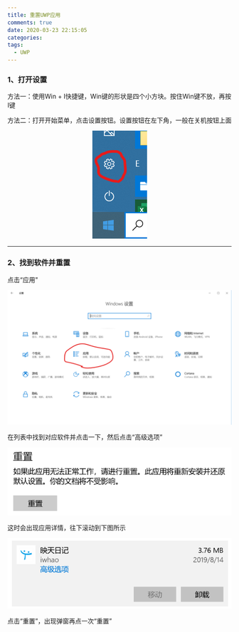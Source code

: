 ```yaml
---
title: 重置UWP应用
comments: true
date: 2020-03-23 22:15:05
categories:
tags:
  - UWP
---
```


### 1、打开设置
方法一：使用Win + I快捷键，Win键的形状是四个小方块。按住Win键不放，再按I键

方法二：打开开始菜单，点击设置按钮。设置按钮在左下角，一般在关机按钮上面
<center>

![image.png](重置UWP应用/1.png)
</center>


---
### 2、找到软件并重置
点击“应用"
<center>

![image.png](重置UWP应用/2.png)
</center>

在列表中找到对应软件并点击一下，然后点击“高级选项”

<center>

![image.png](重置UWP应用/3.png)
</center>
这时会出现应用详情，往下滚动到下图所示

<center>

![image.png](重置UWP应用/4.png)
</center>
点击“重置”，出现弹窗再点一次“重置”
